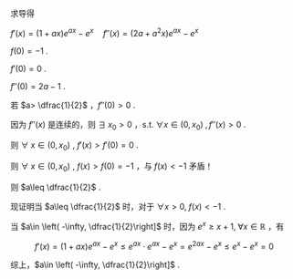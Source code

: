 求导得

$f'(x)=(1+ax)e^{ax}-e^x\quad f''(x)=(2a+a^{2}x)e^{ax}-e^{x}$

$f(0)=-1$ .

$f'(0)=0$ .



$f''(0)=2a-1$ .

若 $a> \dfrac{1}{2}$ ，$f''(0)>0$ .

因为 $f''(x)$ 是连续的，则 $\exists\; x_{0} >0$ ，$\mathrm{s.t.} \;\forall x \in \left( 0,x_{0} \right) \;,f''(x)>0$ .

则 $\forall \;x\in \left( 0,x_{0} \right)$ , $f'(x)>f'(0)=0$ .

则 $\forall \;x\in \left( 0,x_{0} \right)$ , $f(x)>f(0)=-1$ ，与 $f(x)<-1$ 矛盾！

则 $a\leq \dfrac{1}{2}$ .

现证明当 $a\leq \dfrac{1}{2}$ 时，对于 $\forall x> 0,\;f(x)<-1$ .

当 $a\in \left( -\infty, \dfrac{1}{2}\right]$ 时，因为 $e^{x}\geq x+1,\; \forall x\in \mathbb{R}$ ，有

$$
f'(x)=(1+ax)e^{ax}-e^x\leq  e^{ax}\cdot e^{ax}-e^{x}=e^{2ax}-e^{x}\leq e^{x}-e^{x}=0
$$

综上，$a\in \left( -\infty, \dfrac{1}{2}\right]$ .